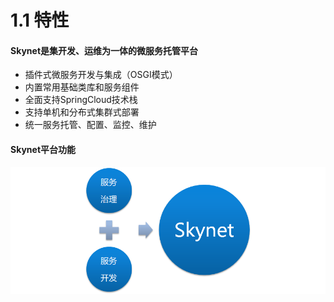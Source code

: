 # 1.1 特性

#### Skynet是集开发、运维为一体的微服务托管平台

* 插件式微服务开发与集成（OSGI模式）
* 内置常用基础类库和服务组件
* 全面支持SpringCloud技术栈
* 支持单机和分布式集群式部署
* 统一服务托管、配置、监控、维护

#### Skynet平台功能

![](../.gitbook/assets/image.png)

